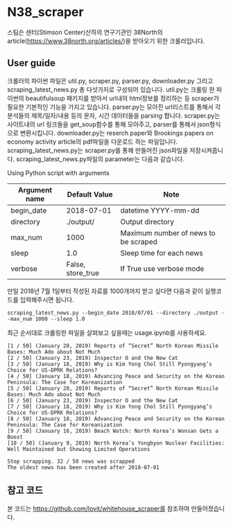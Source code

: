 # N38_scraper

스팀슨 센터(Stimson Center)산하의 연구기관인 38North의 article(https://www.38north.org/articles/)을 받아오기 위한 크롤러입니다.

## User guide

크롤러의 파이썬 파일은 util.py, scraper.py, parser.py, downloader.py 그리고 scraping_latest_news.py 총 다섯가지로 구성되어 있습니다. 
util.py는 크롤링 한 파이썬의 beautifulsoup 패키지를 받아서 url내의 html정보를 정리하는 등 scraper가 필요한 기본적인 기능을 가지고 있습니다.
parser.py는 모아진 url리스트를 통해서 각 분석들의 제목/일자/내용 등의 문자, 시간 데이터들을 parsing 합니다.
scraper.py는 사이트내의 url 링크들을 get_soup함수를 통해 모아주고, parser를 통해서 json형식으로 변환시킵니다.
downloader.py는 reserch paper와 Brookings papers on economy activity article의 pdf파일을 다운로드 하는 파일입니다.
scraping_latest_news.py는 scraper.py를 통해 만들어진 json파일을 저장시켜줍니다. scraping_latest_news.py파일의 parameter는 다음과 같습니다.

Using Python script with arguments

| Argument name | Default Value | Note |
| --- | --- | --- |
| begin_date | 2018-07-01 | datetime YYYY-mm-dd |
| directory | ./output/ | Output directory |
| max_num | 1000 | Maximum number of news to be scraped |
| sleep | 1.0 | Sleep time for each news |
| verbose | False, store_true | If True use verbose mode |

만일 2018년 7월 1일부터 작성된 자료를 1000개까지 받고 싶다면 다음과 같이 실행코드를 입력해주시면 됩니다.

```
scraping_latest_news.py --begin_date 2018/07/01 --directory ./output --max_num 1000 --sleep 1.0
```
최근 순서대로 크롤링한 파일을 살펴보고 싶을때는 usage.ipynb를 사용하세요.

```
[1 / 50] (January 28, 2019) Reports of “Secret” North Korean Missile Bases: Much Ado about Not Much
[2 / 50] (January 23, 2019) Inspector O and the New Cat
[3 / 50] (January 18, 2019) Why is Kim Yong Chol Still Pyongyang’s Choice for US-DPRK Relations?
[4 / 50] (January 18, 2019) Advancing Peace and Security on the Korean Peninsula: The Case for Koreanization
[5 / 50] (January 28, 2019) Reports of “Secret” North Korean Missile Bases: Much Ado about Not Much
[6 / 50] (January 23, 2019) Inspector O and the New Cat
[7 / 50] (January 18, 2019) Why is Kim Yong Chol Still Pyongyang’s Choice for US-DPRK Relations?
[8 / 50] (January 18, 2019) Advancing Peace and Security on the Korean Peninsula: The Case for Koreanization
[9 / 50] (January 16, 2019) Beach Watch: North Korea’s Wonsan Gets a Boost
[10 / 50] (January 9, 2019) North Korea’s Yongbyon Nuclear Facilities: Well Maintained but Showing Limited Operations

Stop scrapping. 32 / 50 news was scrapped
The oldest news has been created after 2018-07-01
```

## 참고 코드

본 코드는 https://github.com/lovit/whitehouse_scraper를 참조하여 만들어졌습니다.
